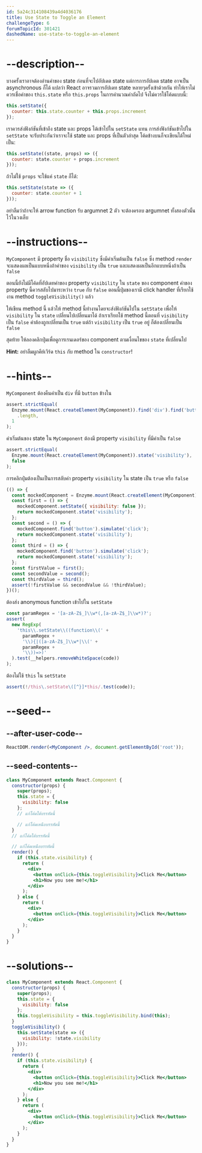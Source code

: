 ```yaml
---
id: 5a24c314108439a4d4036176
title: Use State to Toggle an Element
challengeType: 6
forumTopicId: 301421
dashedName: use-state-to-toggle-an-element
---
```


# --description--

บางครั้งเราอาจต้องอ่านค่าของ state ก่อนที่จะไปอัปเดต state แต่การการอัปเดต state อาจเป็น asynchronous ก็ได้
แปลว่า React อาจรวมการอัปเดท state หลายๆครั้งเข้าด้วยกัน ทำให้เราไม่ควรเชื่อค่าของ `this.state` หรือ `this.props` ในการคำนวณค่าถัดไป จึงไม่ควรใช้โค้ดแบบนี้:

```jsx
this.setState({
  counter: this.state.counter + this.props.increment
});
```

เราควรส่งฟังก์ชันที่เข้าถึง state และ props ได้เข้าไปใน `setState` แทน การส่งฟังก์ชันเข้าไปใน `setState` จะรับประกันว่าเราจะใช้ state และ props ที่เป็นตัวล่าสุด 
โค้ดข้างบนก็จะเขียนได้ใหม่เป็น:

```jsx
this.setState((state, props) => ({
  counter: state.counter + props.increment
}));
```

ถ้าไม่ใช้ `props` จะใช้แค่ `state` ก็ได้:

```jsx
this.setState(state => ({
  counter: state.counter + 1
}));
```

อย่าลืมว่าถ้าจะให้ arrow function รับ argumnet 2 ตัว จะต้องครอบ argumnet ทั้งสองตัวนั้นไว้ในวงเล็บ 

# --instructions--

`MyComponent` มี property ชื่อ `visibility` ซึ่งมีค่าเริ่มต้นเป็น `false` ซึ่ง method `render` จะแสดงผลเป็นแบบหนึ่งถ้าค่าของ `visibility` เป็น `true` และแสดงผลเป็นอีกแบบหนึ่งถ้าเป็น `false`

ตอนนี้ยังไม่มีโค้ดที่อัปเดทค่าของ property `visibility` ใน `state` ของ component 
ค่าของ property นี้ควรสลับไปมาระหว่าง `true` กับ `false` 
ตอนนี้ปุ่มของเรามี click handler ที่เรียกใช้งาน method `toggleVisibility()` แล้ว

ให้เขียน method นี้ แล้วให้ method นี้ทำงานโดยจะส่งฟังก์ชันไปใน `setState` เพื่อให้ `visibility` ใน `state` เปลี่ยนไปเปลี่ยนมาได้
ถ้าเราเรียกใช้ method นี้ตอนที่ `visibility` เป็น `false`  ค่าต้องถูกเปลี่ยนเป็น `true` แต่ถ้า `visibility` เป็น `true` อยู่ ก็ต้องเปลี่ยนเป็น `false`

สุดท้าย ให้ลองคลิกปุ่มเพื่อดูการเรนเดอร์ของ component ตามเงื่อนไขของ `state` ที่เปลี่ยนไป

**Hint:** อย่าลืมผูกคีย์เวิร์ด `this` กับ method ใน `constructor`!

# --hints--

`MyComponent` ต้องคืนค่าเป็น `div` ที่มี `button` ข้างใน

```js
assert.strictEqual(
  Enzyme.mount(React.createElement(MyComponent)).find('div').find('button')
    .length,
  1
);
```

ค่าเริ่มต้นของ state ใน `MyComponent` ต้องมี property `visibility` ที่มีค่าเป็น `false`

```js
assert.strictEqual(
  Enzyme.mount(React.createElement(MyComponent)).state('visibility'),
  false
);
```

การคลิกปุ่มต้องเป็นเป็นการสลับค่า property `visibility` ใน state เป็น `true` หรือ `false`

```js
(() => {
  const mockedComponent = Enzyme.mount(React.createElement(MyComponent));
  const first = () => {
    mockedComponent.setState({ visibility: false });
    return mockedComponent.state('visibility');
  };
  const second = () => {
    mockedComponent.find('button').simulate('click');
    return mockedComponent.state('visibility');
  };
  const third = () => {
    mockedComponent.find('button').simulate('click');
    return mockedComponent.state('visibility');
  };
  const firstValue = first();
  const secondValue = second();
  const thirdValue = third();
  assert(!firstValue && secondValue && !thirdValue);
})();
```

ต้องส่ง anonymous function เข้าไปใน `setState`

```js
const paramRegex = '[a-zA-Z$_]\\w*(,[a-zA-Z$_]\\w*)?';
assert(
  new RegExp(
    'this\\.setState\\((function\\(' +
      paramRegex +
      '\\){|([a-zA-Z$_]\\w*|\\(' +
      paramRegex +
      '\\))=>)'
  ).test(__helpers.removeWhiteSpace(code))
);
```

ต้องไม่ใช้ `this` ใน `setState`

```js
assert(!/this\.setState\([^}]*this/.test(code));
```

# --seed--

## --after-user-code--

```jsx
ReactDOM.render(<MyComponent />, document.getElementById('root'));
```

## --seed-contents--

```jsx
class MyComponent extends React.Component {
  constructor(props) {
    super(props);
    this.state = {
      visibility: false
    };
    // แก้โค้ดใต้บรรทัดนี้

    // แก้โค้ดเหนือบรรทัดนี้
  }
  // แก้โค้ดใต้บรรทัดนี้

  // แก้โค้ดเหนือบรรทัดนี้
  render() {
    if (this.state.visibility) {
      return (
        <div>
          <button onClick={this.toggleVisibility}>Click Me</button>
          <h1>Now you see me!</h1>
        </div>
      );
    } else {
      return (
        <div>
          <button onClick={this.toggleVisibility}>Click Me</button>
        </div>
      );
    }
  }
}
```

# --solutions--

```jsx
class MyComponent extends React.Component {
  constructor(props) {
    super(props);
    this.state = {
      visibility: false
    };
    this.toggleVisibility = this.toggleVisibility.bind(this);
  }
  toggleVisibility() {
    this.setState(state => ({
      visibility: !state.visibility
    }));
  }
  render() {
    if (this.state.visibility) {
      return (
        <div>
          <button onClick={this.toggleVisibility}>Click Me</button>
          <h1>Now you see me!</h1>
        </div>
      );
    } else {
      return (
        <div>
          <button onClick={this.toggleVisibility}>Click Me</button>
        </div>
      );
    }
  }
}
```
